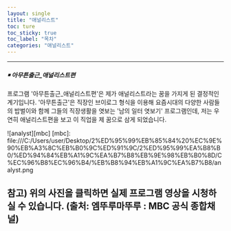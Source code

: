 ```yaml
---
layout: single
title: "애널리스트"
toc: ture
toc_sticky: true
toc_label: "목차"
categories: "애널리스트"
---
```

---
##### **￭ 아무튼출근_애널리스트편**

프로그램 '아무튼출근_애널리스트편'은 제가 애널리스트라는 꿈을 가지게 된 결정적인 계기입니다. '아무튼출근'은 직장인 브이로그 형식을 이용해 요즘시대의 다양한 사람들의 밥벌이와 함께 그들의 직장생활을 엿보는 '남의 일터 엿보기' 프로그램인데, 저는 우연히 애널리스트편을 보고 이 직업을 제 꿈으로 삼게 되었습니다.  

![analyst][mbc]
[mbc]: file:///C:/Users/user/Desktop/2%ED%95%99%EB%85%84%20%EC%9E%90%EB%A3%8C%EB%B0%9C%ED%91%9C/2%ED%95%99%EA%B8%B0/%ED%94%84%EB%A1%9C%EA%B7%B8%EB%9E%98%EB%B0%8D/C%EC%96%B8%EC%96%B4/%EB%B8%94%EB%A1%9C%EA%B7%B8/analyst.png

참고) 위의 사진을 클릭하면 실제 프로그램 영상을 시청하실 수 있습니다. (출처: 엠뚜루마뚜루 : MBC 공식 종합채널)
---
